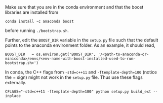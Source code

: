 Make sure that you are in the conda environment and that the boost libraries are installed from

    conda install -c anaconda boost

before running `./bootstrap.sh`.

Further, edit the `BOOST_DIR` variable in the `setup.py` file such that the default points to the anaconda environment folder. As an
example, it should read,

    BOOST_DIR   = os.environ.get('BOOST_DIR', '/<path-to-anaconda-or-miniconda>/envs/<env-name-with-boost-installed-used-to-run-bootstrap.sh>')

In conda, the C++ flags from `-std=c++11` and `-ftemplate-depth=100` (notice the = sign) might not work in the `setup.py` file.
Thus use these flags externally.

    CFLAGS="-std=c++11 -ftemplate-depth=100" python setup.py build_ext --inplace    

